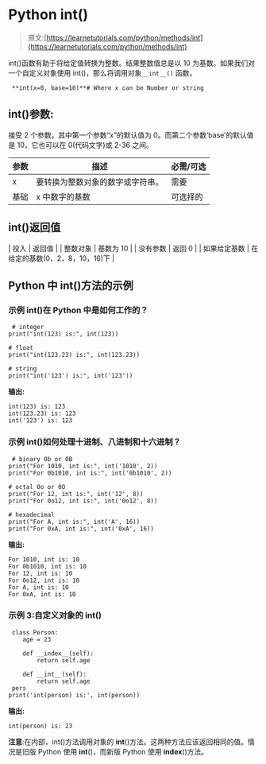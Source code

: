 # Python int()

> 原文:[https://learnetutorials.com/python/methods/int](https://learnetutorials.com/python/methods/int)

int()函数有助于将给定值转换为整数。结果整数值总是以 10 为基数。如果我们对一个自定义对象使用 int()，那么将调用对象`__int__()` 函数。

```
 **int(x=0, base=10)**# Where x can be Number or string

```

## int()参数:

接受 2 个参数，其中第一个参数“x”的默认值为 0。而第二个参数‘base’的默认值是 10，它也可以在 0(代码文字)或 2-36 之间。

| 参数 | 描述 | 必需/可选 |
| --- | --- | --- |
| x | 要转换为整数对象的数字或字符串。 | 需要 |
| 基础 | x 中数字的基数 | 可选择的 |

## int()返回值

| 投入 | 返回值 |
| 整数对象 | 基数为 10 |
| 没有参数 | 返回 0 |
| 如果给定基数 | 在给定的基数(0，2，8，10，16)下 |

## Python 中 int()方法的示例

### 示例 int()在 Python 中是如何工作的？

```
 # integer
print("int(123) is:", int(123))

# float
print("int(123.23) is:", int(123.23))

# string
print("int('123') is:", int('123')) 

```

**输出:**

```
int(123) is: 123
int(123.23) is: 123
int('123') is: 123 
```

### 示例 int()如何处理十进制、八进制和十六进制？

```
 # binary 0b or 0B
print("For 1010, int is:", int('1010', 2))
print("For 0b1010, int is:", int('0b1010', 2))

# octal 0o or 0O
print("For 12, int is:", int('12', 8))
print("For 0o12, int is:", int('0o12', 8))

# hexadecimal
print("For A, int is:", int('A', 16))
print("For 0xA, int is:", int('0xA', 16)) 

```

**输出:**

```
For 1010, int is: 10
For 0b1010, int is: 10
For 12, int is: 10
For 0o12, int is: 10
For A, int is: 10
For 0xA, int is: 10 
```

### 示例 3:自定义对象的 int()

```
 class Person:
    age = 23

    def __index__(self):
        return self.age

    def __int__(self):
        return self.age
 pers
print('int(person) is:', int(person)) 

```

**输出:**

```
int(person) is: 23 
```

**注意**:在内部，int()方法调用对象的 __int__()方法。这两种方法应该返回相同的值。情况是旧版 Python 使用 __int__()，而新版 Python 使用 __index__()方法。